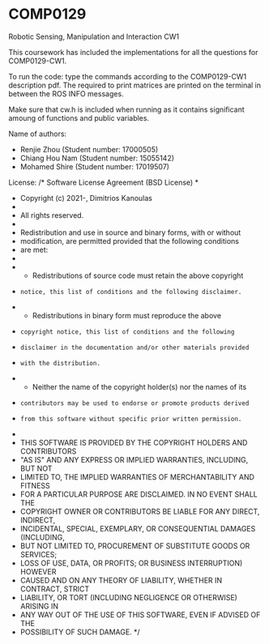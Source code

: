 # COMP0129
Robotic Sensing, Manipulation and Interaction CW1

This coursework has included the implementations for all the questions for COMP0129-CW1. 

To run the code: type the commands according to the COMP0129-CW1 description pdf. The required to print matrices are printed on the terminal in between the ROS INFO messages.

Make sure that cw.h is included when running as it contains significant amoung of functions and public variables.

Name of authors:
- Renjie Zhou (Student number: 17000505)
- Chiang Hou Nam (Student number: 15055142)
- Mohamed Shire (Student number: 17019507)


License:
/* Software License Agreement (BSD License)
 *
 *  Copyright (c) 2021-, Dimitrios Kanoulas
 *
 *  All rights reserved.
 *
 *  Redistribution and use in source and binary forms, with or without
 *  modification, are permitted provided that the following conditions
 *  are met:
 *
 *   * Redistributions of source code must retain the above copyright
 *     notice, this list of conditions and the following disclaimer.
 *   * Redistributions in binary form must reproduce the above
 *     copyright notice, this list of conditions and the following
 *     disclaimer in the documentation and/or other materials provided
 *     with the distribution.
 *   * Neither the name of the copyright holder(s) nor the names of its
 *     contributors may be used to endorse or promote products derived
 *     from this software without specific prior written permission.
 *
 *  THIS SOFTWARE IS PROVIDED BY THE COPYRIGHT HOLDERS AND CONTRIBUTORS
 *  "AS IS" AND ANY EXPRESS OR IMPLIED WARRANTIES, INCLUDING, BUT NOT
 *  LIMITED TO, THE IMPLIED WARRANTIES OF MERCHANTABILITY AND FITNESS
 *  FOR A PARTICULAR PURPOSE ARE DISCLAIMED. IN NO EVENT SHALL THE
 *  COPYRIGHT OWNER OR CONTRIBUTORS BE LIABLE FOR ANY DIRECT, INDIRECT,
 *  INCIDENTAL, SPECIAL, EXEMPLARY, OR CONSEQUENTIAL DAMAGES (INCLUDING,
 *  BUT NOT LIMITED TO, PROCUREMENT OF SUBSTITUTE GOODS OR SERVICES;
 *  LOSS OF USE, DATA, OR PROFITS; OR BUSINESS INTERRUPTION) HOWEVER
 *  CAUSED AND ON ANY THEORY OF LIABILITY, WHETHER IN CONTRACT, STRICT
 *  LIABILITY, OR TORT (INCLUDING NEGLIGENCE OR OTHERWISE) ARISING IN
 *  ANY WAY OUT OF THE USE OF THIS SOFTWARE, EVEN IF ADVISED OF THE
 *  POSSIBILITY OF SUCH DAMAGE.
 */
